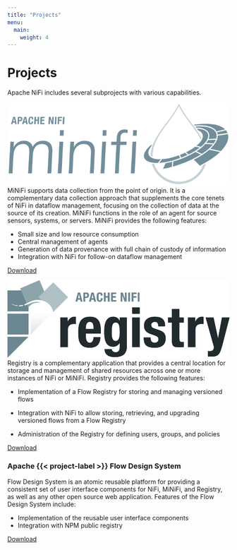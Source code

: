 ```yaml
---
title: "Projects"
menu:
  main:
    weight: 4
---
```


# Projects

Apache NiFi includes several subprojects with various capabilities.

<div class="uk-card uk-card-default uk-margin-top">
  <div class="uk-card-body">
<div class="uk-column-1-4@l">
  <img id="minifi-logo" src="minifi/images/minifi-logo.svg" alt="MiNiFi logo">
</div>
    <div class="uk-margin-top">
MiNiFi supports data collection from the point of origin. It is a complementary data collection approach that
supplements the core tenets of NiFi in dataflow management, focusing on the collection of data at the source of its
creation. MiNiFi functions in the role of an agent for source sensors, systems, or servers. MiNiFi provides the
following features:

- Small size and low resource consumption
- Central management of agents
- Generation of data provenance with full chain of custody of information
- Integration with NiFi for follow-on dataflow management      
</div>

  <a class="uk-button uk-button-primary uk-button-small uk-margin-right" href="/projects/minifi/download">Download</a>
  
</div>
</div>



<div class="uk-card uk-card-default uk-margin-top">
  <div class="uk-card-body">
<div class="uk-column-1-4@l">
  <img id="minifi-logo" src="images/registry-logo.png" alt="Registy logo">
</div>
    <div class="uk-margin-top">
Registry is a complementary application that provides a central location for storage and management of shared resources
across one or more instances of NiFi or MiNiFi. Registry provides the following features:

- Implementation of a Flow Registry for storing and managing versioned flows
- Integration with NiFi to allow storing, retrieving, and upgrading versioned flows from a Flow Registry
- Administration of the Registry for defining users, groups, and policies
    </div>

  <a class="uk-button uk-button-primary uk-button-small uk-margin-right" href="/projects/registry">Download</a>

</div>
</div>

<div class="uk-card uk-card-default uk-margin-top">
  <div class="uk-card-body">
    <h3>Apache {{< project-label >}} Flow Design System</h3>
    <div class="uk-margin-top">
Flow Design System is an atomic reusable platform for providing a consistent set of user interface components for NiFi,
MiNiFi, and Registry, as well as any other open source web application. Features of the Flow Design System include:

- Implementation of the reusable user interface components
- Integration with NPM public registry
    

<a class="uk-button uk-button-primary uk-button-small uk-margin-right" href="/projects/fds">Download</a>

</div>
  </div>
</div>
